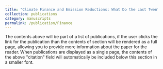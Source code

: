 ```yaml
---
title: "Climate Finance and Emission Reductions: What Do the Last Twenty Years Tell Us?"
collection: publications
category: manuscripts
permalink: /publication/Finance
---
```


The contents above will be part of a list of publications, if the user clicks the link for the publication than the contents of section will be rendered as a full page, allowing you to provide more information about the paper for the reader. When publications are displayed as a single page, the contents of the above "citation" field will automatically be included below this section in a smaller font.

